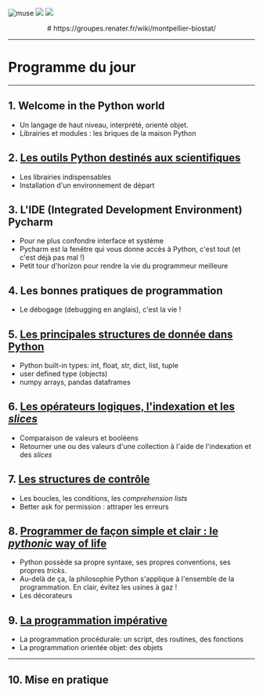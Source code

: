 ![muse](https://groupes.renater.fr/wiki/montpellier-biostat/_media/public/mbsbanner.png)
![](https://groupes.renater.fr/wiki/montpellier-biostat/_media/public/kim_muse_data_life_science.png)
![](https://groupes.renater.fr/wiki/montpellier-biostat/_media/public/logo_muse.jpg)

<div align="center">
# https://groupes.renater.fr/wiki/montpellier-biostat/
</div>

---


# Programme du jour

---

## 1. Welcome in the Python world
* Un langage de haut niveau, interprété, orienté objet.
* Librairies et modules : les briques de la maison Python

## 2. [Les outils Python destinés aux scientifiques](./FormationPython#tutos/python_tools.md)
* Les librairies indispensables
* Installation d'un environnement de départ

## 3. L'IDE (Integrated Development Environment) Pycharm
* Pour ne plus confondre interface et système
* Pycharm est la fenêtre qui vous donne accès à Python, c'est tout (et c'est déjà pas mal !)
* Petit tour d'horizon pour rendre la vie du programmeur meilleure

## 4. Les bonnes pratiques de programmation
* Le débogage (debugging en anglais), c'est la vie !

## 5. [Les principales structures de donnée dans Python](./FormationPython#tutos/python_data_types.md)
* Python built-in types: int, float, str, dict, list, tuple
* user defined type (objects)
* numpy arrays, pandas dataframes 

## 6. [Les opérateurs logiques, l'indexation et les _slices_](./FormationPython#tutos/logical_operator_and_indexing.md)
* Comparaison de valeurs et booléens
* Retourner une ou des valeurs d'une collection à l'aide de l'indexation et des _slices_

## 7. [Les structures de contrôle](./FormationPython#tutos/python_control_flow.md)
* Les boucles, les conditions, les _comprehension lists_
* Better ask for permission : attraper les erreurs 

## 8. [Programmer de façon simple et clair : le _pythonic_ way of life](./FormationPython#tutos/python_programming_ways.md)
* Python possède sa propre syntaxe, ses propres conventions, ses propres _tricks_.
* Au-delà de ça, la philosophie Python s'applique à l'ensemble de la programmation. En clair, évitez les usines à gaz !
* Les décorateurs

## 9. [La programmation impérative](./FormationPython#tutos/imperative_programming.md)
* La programmation procédurale: un script, des routines, des fonctions
* La programmation orientée objet: des objets 

---

## 10. Mise en pratique

### 
